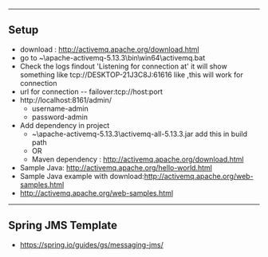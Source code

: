 ------------
  Setup 
-----------
  * download : http://activemq.apache.org/download.html
  * go to ~\apache-activemq-5.13.3\bin\win64\activemq.bat
  * Check the logs findout  'Listening for connection at' it will show something like tcp://DESKTOP-21J3C8J:61616 like ,this will work for connection 
  * url for connection -- failover:tcp://host:port
  * http://localhost:8161/admin/
    - username-admin
    - password-admin
  * Add dependency in project 
    - ~\apache-activemq-5.13.3\activemq-all-5.13.3.jar add this in build path
    - OR
    - Maven dependency : http://activemq.apache.org/download.html
  * Sample Java: http://activemq.apache.org/hello-world.html
  * Sample Java example with download:http://activemq.apache.org/web-samples.html
  * http://activemq.apache.org/web-samples.html
  
--------------------
Spring JMS Template  
------------------
* https://spring.io/guides/gs/messaging-jms/

